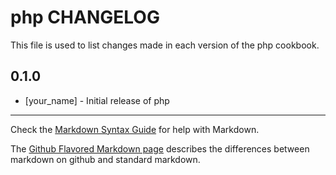 php CHANGELOG
=================

This file is used to list changes made in each version of the php cookbook.

0.1.0
-----
- [your_name] - Initial release of php

- - -
Check the [Markdown Syntax Guide](http://daringfireball.net/projects/markdown/syntax) for help with Markdown.

The [Github Flavored Markdown page](http://github.github.com/github-flavored-markdown/) describes the differences between markdown on github and standard markdown.
